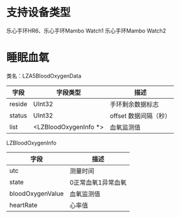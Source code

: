 <a name="ftjpd"></a>
# 支持设备类型
乐心手环HR6、乐心手环Mambo Watch1 乐心手环Mambo Watch2
<a name="U99oQ"></a>
# 睡眠血氧

类名：LZA5BloodOxygenData

| 字段 | 字段类型 | 描述 |
| --- | --- | --- |
| reside | UInt32 | 手环剩余数据标志 |
| status | UInt32 | offset 数据间隔（秒） |
| list | <LZBloodOxygenInfo *> | 血氧监测值 |

LZBloodOxygenInfo

| 字段 | 描述 |
| --- | --- |
| utc | 测量时间 |
| state | 0正常血氧1异常血氧 |
| bloodOxygenValue | 血氧监测值 |
| heartRate | 心率值 |


